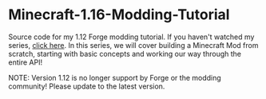 # Minecraft-1.16-Modding-Tutorial

Source code for my 1.12 Forge modding tutorial. If you haven't watched my series, [click here](https://www.youtube.com/watch?v=rmWBP5ifDlw&list=PLDhiRTZ_vnoX4bx_BJccGV7MjpXUfVJSn). In this series, we will cover building a Minecraft Mod from scratch, starting with basic concepts and working our way through the entire API! 

NOTE: Version 1.12 is no longer support by Forge or the modding community! Please update to the latest version.
